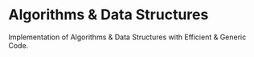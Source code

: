 # Algorithms & Data Structures
Implementation of Algorithms & Data Structures with Efficient & Generic Code.
